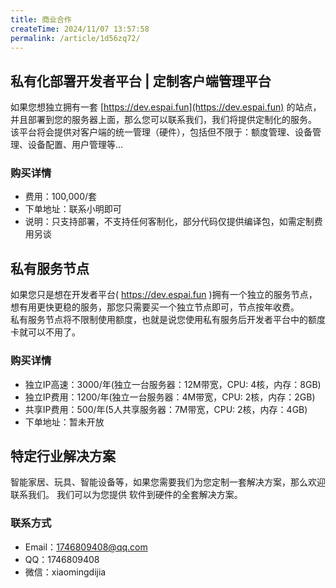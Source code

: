 ```yaml
---
title: 商业合作
createTime: 2024/11/07 13:57:58
permalink: /article/1d56zq72/
---
```



## 私有化部署开发者平台 | 定制客户端管理平台 

如果您想独立拥有一套 [https://dev.espai.fun](https://dev.espai.fun) 的站点，并且部署到您的服务器上面，那么您可以联系我们，我们将提供定制化的服务。   
该平台将会提供对客户端的统一管理（硬件），包括但不限于：额度管理、设备管理、设备配置、用户管理等...
 
### 购买详情
- 费用：100,000/套   
- 下单地址：联系小明即可
- 说明：只支持部署，不支持任何客制化，部分代码仅提供编译包，如需定制费用另谈


## 私有服务节点
如果您只是想在开发者平台( https://dev.espai.fun )拥有一个独立的服务节点，想有用更快更稳的服务，那您只需要买一个独立节点即可，节点按年收费。     
私有服务节点将不限制使用额度，也就是说您使用私有服务后开发者平台中的额度卡就可以不用了。

### 购买详情
- 独立IP高速：3000/年(独立一台服务器：12M带宽，CPU: 4核，内存：8GB)  
- 独立IP费用：1200/年(独立一台服务器：4M带宽，CPU: 2核，内存：2GB)  
- 共享IP费用：500/年(5人共享服务器：7M带宽，CPU: 2核，内存：4GB)   
-   下单地址：暂未开放


## 特定行业解决方案

智能家居、玩具、智能设备等，如果您需要我们为您定制一套解决方案，那么欢迎联系我们。
我们可以为您提供 软件到硬件的全套解决方案。


### 联系方式
- Email：1746809408@qq.com
- QQ：1746809408
- 微信：xiaomingdijia